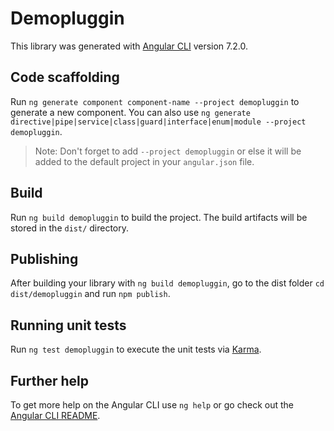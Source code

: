 # Demopluggin

This library was generated with [Angular CLI](https://github.com/angular/angular-cli) version 7.2.0.

## Code scaffolding

Run `ng generate component component-name --project demopluggin` to generate a new component. You can also use `ng generate directive|pipe|service|class|guard|interface|enum|module --project demopluggin`.
> Note: Don't forget to add `--project demopluggin` or else it will be added to the default project in your `angular.json` file. 

## Build

Run `ng build demopluggin` to build the project. The build artifacts will be stored in the `dist/` directory.

## Publishing

After building your library with `ng build demopluggin`, go to the dist folder `cd dist/demopluggin` and run `npm publish`.

## Running unit tests

Run `ng test demopluggin` to execute the unit tests via [Karma](https://karma-runner.github.io).

## Further help

To get more help on the Angular CLI use `ng help` or go check out the [Angular CLI README](https://github.com/angular/angular-cli/blob/master/README.md).
